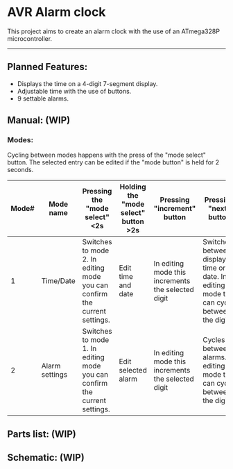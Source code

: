 # AVR Alarm clock

This project aims to create an alarm clock with the use of an ATmega328P microcontroller.
***

## Planned Features:

* Displays the time on a 4-digit 7-segment display.
* Adjustable time with the use of buttons.
* 9 settable alarms.

## Manual: (WIP)

### Modes:

Cycling between modes happens with the press of the "mode select" button. The selected entry can be edited if the "mode button" is held for 2 seconds.

|Mode#|Mode name|Pressing the "mode select" <2s| Holding the "mode select" button >2s|Pressing "increment" button|Pressing "next" button|
|-----|---------|------------------------------|-------------------------------------|---------------------------|----------------------|
|1    |Time/Date|Switches to mode 2. In editing mode you can confirm the current settings.|Edit time and date|In editing mode this increments the selected digit|Switches between displaying time or date. In editing mode this can cycle between the digits|
|2    |Alarm settings|Switches to mode 1. In editing mode you can confirm the current settings.|Edit selected alarm|In editing mode this increments the selected digit|Cycles between alarms. In editing mode  this can cycle between the digits|

## Parts list: (WIP)

## Schematic: (WIP)
